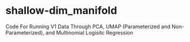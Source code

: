 # shallow-dim_manifold
Code For Running V1 Data Through PCA, UMAP (Parameterized and Non-Parameterized), and Multinomial Logisitc Regression
